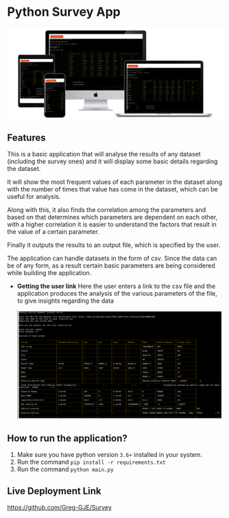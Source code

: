 # Python Survey App

![Application Image](./assets/all-devices-black.png)

## Features

This is a basic application that will analyse the results of any dataset (including the survey ones) and it will display some basic details regarding the dataset.

It will show the most frequent values of each parameter in the dataset along with the number of times that value has come in the dataset, which can be useful for analysis.

Along with this, it also finds the correlation among the parameters and based on that determines which parameters are dependent on each other, with a higher correlation it is easier to understand the factors that result in the value of a certain parameter.

Finally it outputs the results to an output file, which is specified by the user.

The application can handle datasets in the form of csv. Since the data can be of any form, as a result certain basic parameters are being considered while building the application.

- **Getting the user link**
    Here the user enters a link to the csv file and the application produces the analysis of the various parameters of the file, to give insights regarding the data

    ![Console output](./assets/working.png)

## How to run the application?

1. Make sure you have python version `3.6+` installed in your system.
2. Run the command `pip install -r requirements.txt`
3. Run the command `python main.py`

## Live Deployment Link
https://github.com/Greg-GJE/Survey
